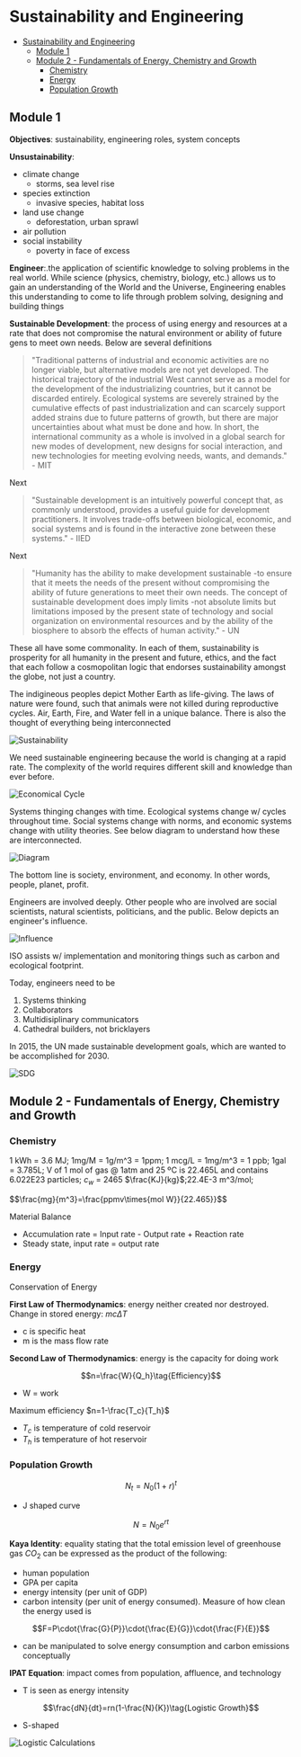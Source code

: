 # Sustainability and Engineering

- [Sustainability and Engineering](#sustainability-and-engineering)
  - [Module 1](#module-1)
  - [Module 2 - Fundamentals of Energy, Chemistry and Growth](#module-2---fundamentals-of-energy-chemistry-and-growth)
    - [Chemistry](#chemistry)
    - [Energy](#energy)
    - [Population Growth](#population-growth)

## Module 1

**Objectives**: sustainability, engineering roles, system concepts

**Unsustainability**:

- climate change
  - storms, sea level rise
- species extinction
  - invasive species, habitat loss
- land use change
  - deforestation, urban sprawl
- air pollution
- social instability
  - poverty in face of excess

**Engineer**:.the application of scientific knowledge to solving  problems in the real world. While science (physics, chemistry,  biology, etc.) allows us to gain an understanding of the World and the Universe, Engineering enables this understanding to come to life  through problem solving, designing and building things

**Sustainable Development**: the process of using energy and resources at a rate that does not compromise the natural environment or ability of future gens to meet own needs. Below are several definitions

> "Traditional patterns of industrial and economic activities are no longer viable, but alternative models are not yet developed. The historical trajectory of the industrial West cannot serve as a model for the development of the industrializing countries, but it cannot be discarded entirely. Ecological systems are severely strained by the cumulative effects of past industrialization and can scarcely support added strains due to future patterns of growth, but there are major uncertainties about what must be done and how. In short, the international community as a whole is involved in a global search for new modes of development, new designs for social interaction, and new technologies for meeting evolving needs, wants, and demands." - MIT

Next

> "Sustainable development is an intuitively powerful concept that, as commonly understood, provides a useful guide for development practitioners. It involves trade-offs between biological, economic, and social systems and is found in the interactive zone between these systems." - IIED

Next

> "Humanity has the ability to make development sustainable -to ensure that it meets the needs of the present without compromising the ability of future generations to meet their own needs. The concept of sustainable development does imply limits -not absolute limits but limitations imposed by the present state of technology and social organization on environmental resources and by the ability of the biosphere to absorb the effects of human activity." - UN

These all have some commonality. In each of them, sustainability is prosperity for all humanity in the present and future, ethics, and the fact that each follow a cosmopolitan logic that endorses sustainability amongst the globe, not just a country.

The indigineous peoples depict Mother Earth as life-giving. The laws of nature were found, such that animals were not killed during reproductive cycles. Air, Earth, Fire, and Water fell in a unique balance. There is also the thought of everything being interconnected

![Sustainability](https://i.imgur.com/UrsEXFp.png?1)

We need sustainable engineering because the world is changing at a rapid rate. The complexity of the world requires different skill and knowledge than ever before.

![Economical Cycle](https://i.imgur.com/oj1Ky6x.png?1)

Systems thinging changes with time. Ecological systems change w/ cycles throughout time. Social systems change with norms, and economic systems change with utility theories. See below diagram to understand how these are interconnected.

![Diagram](https://i.imgur.com/TZUvN1F.png?1)

The bottom line is society, environment, and economy. In other words, people, planet, profit.

Engineers are involved deeply. Other people who are involved are social scientists, natural scientists, politicians, and the public. Below depicts an engineer's influence.

![Influence](https://i.imgur.com/LwlmTA1.png?1)

ISO assists w/ implementation and monitoring things such as carbon and ecological footprint.

Today, engineers need to be

1. Systems thinking
2. Collaborators
3. Multidisiplinary communicators
4. Cathedral builders, not bricklayers

In 2015, the UN made sustainable development goals, which are wanted to be accomplished for 2030.

![SDG](https://i.imgur.com/NH10dOj.png?1)

## Module 2 - Fundamentals of Energy, Chemistry and Growth

### Chemistry

1 kWh = 3.6 MJ; 1mg/M = 1g/m^3 = 1ppm; 1 mcg/L = 1mg/m^3 = 1 ppb; 1gal = 3.785L; V of 1 mol of gas @ 1atm and 25 ºC is 22.465L and contains 6.022E23 particles; $c_w$ = 2465 $\frac{KJ}{kg}$;22.4E-3 m^3/mol;

$$\frac{mg}{m^3}=\frac{ppmv\times{mol W}}{22.465}}$$

Material Balance

- Accumulation rate = Input rate - Output rate + Reaction rate
- Steady state, input rate = output rate

### Energy

Conservation of Energy

**First Law of Thermodynamics**: energy neither created nor destroyed. Change in stored energy: $mc\Delta{T}$

- c is specific heat
- m is the mass flow rate

**Second Law of Thermodynamics**: energy is the capacity for doing work

$$n=\frac{W}{Q_h}\tag{Efficiency}$$

- W = work

Maximum efficiency $n=1-\frac{T_c}{T_h}$

- $T_c$ is temperature of cold reservoir
- $T_h$ is temperature of hot reservoir

### Population Growth

$$N_t=N_0(1+r)^t\tag{Exponential Growth}$$

- J shaped curve

$$N=N_0e^{rt}\tag{Continuous Compounding}$$

**Kaya Identity**: equality stating that the total emission level of greenhouse gas $CO_2$ can be expressed as the product of the following:

- human population
- GPA per capita
- energy intensity (per unit of GDP)
- carbon intensity (per unit of energy consumed). Measure of how clean the energy used is

$$F=P\cdot{\frac{G}{P}}\cdot{\frac{E}{G}}\cdot{\frac{F}{E}}$$

- can be manipulated to solve energy consumption and carbon emissions conceptually

**IPAT Equation**: impact comes from population, affluence, and technology

- T is seen as energy intensity

$$\frac{dN}{dt}=rn(1-\frac{N}{K})\tag{Logistic Growth}$$

- S-shaped

![Logistic Calculations](https://i.imgur.com/JlijqUM.png?1)
